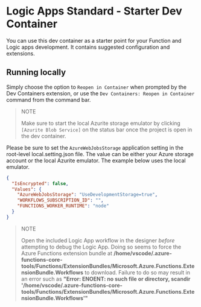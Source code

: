 # Logic Apps Standard - Starter Dev Container

You can use this dev container as a starter point for your Function and Logic apps development. It contains suggested configuration and extensions.

## Running locally

Simply choose the option to `Reopen in Container` when prompted by the Dev Containers extension, or use the `Dev Containers: Reopen in Container` command from the command bar.

> NOTE
>
> Make sure to start the local Azurite storage emulator by clicking `[Azurite Blob Service]` on the status bar once the project is open in the dev container.

Please be sure to set the `AzureWebJobsStorage` application setting in the root-level local.setting.json file.  The value can be either your Azure storage account or the local Azurite emulator.  The example below uses the local emulator.

```json
{
  "IsEncrypted": false,
  "Values": {
    "AzureWebJobsStorage": "UseDevelopmentStorage=true",
    "WORKFLOWS_SUBSCRIPTION_ID": "",
    "FUNCTIONS_WORKER_RUNTIME": "node"
  }
}
```

> NOTE
>
> Open the included Logic App workflow in the designer _before_ attempting to debug the Logic App.  Doing so seems to force the Azure Functions extension bundle at **/home/vscode/.azure-functions-core-tools/Functions/ExtensionBundles/Microsoft.Azure.Functions.ExtensionBundle.Workflows** to download.  Failure to do so may result in an error such as **"Error: ENOENT: no such file or directory, scandir '/home/vscode/.azure-functions-core-tools/Functions/ExtensionBundles/Microsoft.Azure.Functions.ExtensionBundle.Workflows'"**
